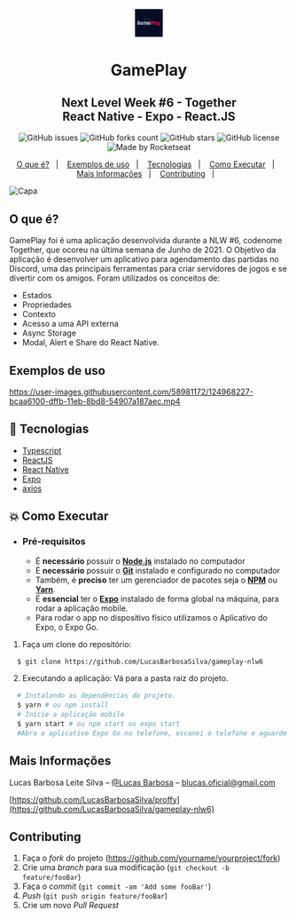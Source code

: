 <div align="center">
  <img src="/assets/icon.png" width="10%"/>
</div>
<h1 align="center">
GamePlay
</h1>
<h2 align="center">
  Next Level Week #6 - Together<br/>
  React Native - Expo - React.JS
</h2>
<p align="center">
  <img alt="GitHub issues" src="https://img.shields.io/github/issues/LucasBarbosaSilva/gameplay-nlw6?style=flat-square">
  <img alt="GitHub forks count" src="https://img.shields.io/github/forks/LucasBarbosaSilva/gameplay-nlw6?style=flat-square">
  <img alt="GitHub stars" src="https://img.shields.io/github/stars/LucasBarbosaSilva/gameplay-nlw6?style=flat-square">
  <img alt="GitHub license" src="https://img.shields.io/github/license/LucasBarbosaSilva/gameplay-nlw6?style=flat-square">
  <img alt="Made by Rocketseat" src="https://img.shields.io/badge/made%20by-Rocketseat-%237519C1?style=flat-square"><br/>
</p>
<p align="center">
  <a href="#o-que-%C3%A9">O que é?</a>&nbsp;&nbsp;&nbsp;|&nbsp;&nbsp;&nbsp;
  <a href="#exemplos-de-uso">Exemplos de uso</a>&nbsp;&nbsp;&nbsp;|&nbsp;&nbsp;&nbsp;
  <a href="#rocket-tecnologias">Tecnologias</a>&nbsp;&nbsp;&nbsp;|&nbsp;&nbsp;&nbsp;
  <a href="#boom-como-executar">Como Executar</a>&nbsp;&nbsp;&nbsp;|&nbsp;&nbsp;&nbsp;
  <a href="#mais-informações">Mais Informações</a>&nbsp;&nbsp;&nbsp;|&nbsp;&nbsp;&nbsp;
  <a href="#Contributing">Contributing</a>&nbsp;&nbsp;&nbsp;|&nbsp;&nbsp;&nbsp;
</p>

![Capa](https://user-images.githubusercontent.com/58981172/124965876-f88ff700-dff8-11eb-94f0-c534fc81d854.png)

## O que é?

GamePlay foi é uma aplicação desenvolvida durante a NLW #6, codenome Together, que ocoreu na última semana de Junho de 2021. 
O Objetivo da aplicação é desenvolver um aplicativo para agendamento das partidas no Discord, uma das principais 
ferramentas para criar servidores de jogos e se divertir com os amigos.
Foram utilizados os conceitos de:
- Estados
- Propriedades
- Contexto
- Acesso a uma API externa
- Async Storage
- Modal, Alert e Share do React Native.

## Exemplos de uso
https://user-images.githubusercontent.com/58981172/124968227-bcaa6100-dffb-11eb-8bd8-54907a187aec.mp4

## :rocket: Tecnologias

-  [Typescript](https://www.typescriptlang.org/)
-  [ReactJS](https://reactjs.org/)
-  [React Native](http://facebook.github.io/react-native/)
-  [Expo](https://expo.io/)
-  [axios](https://github.com/axios/axios)

## :boom: Como Executar

- ### **Pré-requisitos**

  - É **necessário** possuir o **[Node.js](https://nodejs.org/en/)** instalado no computador
  - É **necessário** possuir o **[Git](https://git-scm.com/)** instalado e configurado no computador
  - Também, é **preciso** ter um gerenciador de pacotes seja o **[NPM](https://www.npmjs.com/)** ou **[Yarn](https://yarnpkg.com/)**.
  - É **essencial** ter o **[Expo](https://expo.io/)** instalado de forma global na máquina, para rodar a aplicação mobile.
  - Para rodar o app no dispositivo físico utilizamos o Aplicativo do Expo, o Expo Go.

1. Faça um clone do repositório:

```sh
  $ git clone https://github.com/LucasBarbosaSilva/gameplay-nlw6
```

2. Executando a aplicação:
Vá para a pasta raiz do projeto.

```sh
  # Instalando as dependências do projeto.
  $ yarn # ou npm install
  # Inicie a aplicação mobile
  $ yarn start # ou npm start ou expo start
  #Abra o aplicativo Expo Go no telefone, escanei o telefone e aguarde ele carrregar o bundle JavaScript.
```

## Mais Informações

Lucas Barbosa Leite Silva – [@Lucas Barbosa](https://www.linkedin.com/in/lucas-barbosa-4076ab1a6/) – blucas.oficial@gmail.com

[https://github.com/LucasBarbosaSilva/proffy](https://github.com/LucasBarbosaSilva/gameplay-nlw6)

## Contributing

1. Faça o _fork_ do projeto (<https://github.com/yourname/yourproject/fork>)
2. Crie uma _branch_ para sua modificação (`git checkout -b feature/fooBar`)
3. Faça o _commit_ (`git commit -am 'Add some fooBar'`)
4. _Push_ (`git push origin feature/fooBar`)
5. Crie um novo _Pull Request_

[npm-image]: https://img.shields.io/npm/v/datadog-metrics.svg?style=flat-square
[npm-url]: https://npmjs.org/package/datadog-metrics
[npm-downloads]: https://img.shields.io/npm/dm/datadog-metrics.svg?style=flat-square
